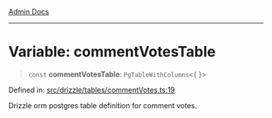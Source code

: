 [Admin Docs](/)

***

# Variable: commentVotesTable

> `const` **commentVotesTable**: `PgTableWithColumns`\<\{ \}\>

Defined in: [src/drizzle/tables/commentVotes.ts:19](https://github.com/Sourya07/talawa-api/blob/ead7a48e0174153214ee7311f8b242ee1c1a12ca/src/drizzle/tables/commentVotes.ts#L19)

Drizzle orm postgres table definition for comment votes.
